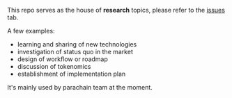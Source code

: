 This repo serves as the house of **research** topics, please refer to the [issues](https://github.com/litentry/research-force/issues) tab.

A few examples:
- learning and sharing of new technologies
- investigation of status quo in the market
- design of workflow or roadmap 
- discussion of tokenomics
- establishment of implementation plan

It's mainly used by parachain team at the moment.
